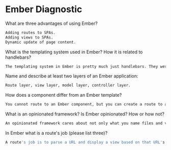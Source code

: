 # Ember Diagnostic

What are three advantages of using Ember?

```sh
Adding routes to SPAs.
Adding views to SPAs.
Dynamic update of page content.
```

What is the templating system used in Ember? How it is related to
handlebars?

```sh
The templating system in Ember is pretty much just handlebars. They were quite possibly worked on by the same person.
```

Name and describe at least two layers of an Ember application:

```sh
Route layer, view layer, model layer, controller layer.
```

How does a component differ from an Ember template?

```sh
You cannot route to an Ember component, but you can create a route to a template.
```

What is an opinionated framework? Is Ember opinionated? How or how not?

```sh
An opinionated framework cares about not only what you name files and variables, but also how you name them. Ember is a very opinionated framework, stipulating that views must be in individual folders, those view have a template file for view content and a route file, that file names are kabab cased, etc...
```

In Ember what is a route's job (please list three)?

```sh
A route's job is to parse a URL and display a view based on that URL's content. This allows views in an Ember SPA to be shared, bookmarked, forked, basically anything you could do with a multi-page website.
```
